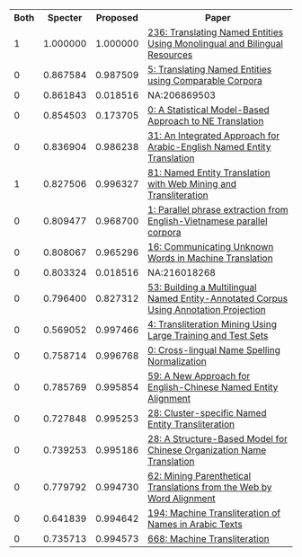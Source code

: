 <html><table><tr>
<th>Both</th>
<th>Specter</th>
<th>Proposed</th>
<th>Paper</th>
</tr>
<tr>
<td>1</td>
<td>1.000000</td>
<td>1.000000</td>
<td><a href="https://www.semanticscholar.org/paper/d5137974c9fb4de7778f811120f1cbf52d0fa565">236: Translating Named Entities Using Monolingual and Bilingual Resources</a></td>
</tr>
<tr>
<td>0</td>
<td>0.867584</td>
<td>0.987509</td>
<td><a href="https://www.semanticscholar.org/paper/6f2fcfdbab5a6d15fd541f6656b4130605d3ab93">5: Translating Named Entities using Comparable Corpora</a></td>
</tr>
<tr>
<td>0</td>
<td>0.861843</td>
<td>0.018516</td>
<td>NA:206869503</td>
</tr>
<tr>
<td>0</td>
<td>0.854503</td>
<td>0.173705</td>
<td><a href="https://www.semanticscholar.org/paper/57e0d2ab8fe4665ae1f7548b94d0359844249f78">0: A Statistical Model-Based Approach to NE Translation</a></td>
</tr>
<tr>
<td>0</td>
<td>0.836904</td>
<td>0.986238</td>
<td><a href="https://www.semanticscholar.org/paper/53d6d4fa2be777313a01693d73a92f8768399598">31: An Integrated Approach for Arabic-English Named Entity Translation</a></td>
</tr>
<tr>
<td>1</td>
<td>0.827506</td>
<td>0.996327</td>
<td><a href="https://www.semanticscholar.org/paper/6e68dadee0864dfcbfa4d8b6b4641a958dbab354">81: Named Entity Translation with Web Mining and Transliteration</a></td>
</tr>
<tr>
<td>0</td>
<td>0.809477</td>
<td>0.968700</td>
<td><a href="https://www.semanticscholar.org/paper/004a9bc9a13af6e278f45944005ba7ddab110af3">1: Parallel phrase extraction from English-Vietnamese parallel corpora</a></td>
</tr>
<tr>
<td>0</td>
<td>0.808067</td>
<td>0.965296</td>
<td><a href="https://www.semanticscholar.org/paper/c632753be71a6862ca5c01f42f1022265ad21197">16: Communicating Unknown Words in Machine Translation</a></td>
</tr>
<tr>
<td>0</td>
<td>0.803324</td>
<td>0.018516</td>
<td>NA:216018268</td>
</tr>
<tr>
<td>0</td>
<td>0.796400</td>
<td>0.827312</td>
<td><a href="https://www.semanticscholar.org/paper/5f55aa811875e9789aad1c30b41ee819db4c4f15">53: Building a Multilingual Named Entity-Annotated Corpus Using Annotation Projection</a></td>
</tr>
<tr>
<td>0</td>
<td>0.569052</td>
<td>0.997466</td>
<td><a href="https://www.semanticscholar.org/paper/55dc6af99680a91be52b024fded8566ad28eeb33">4: Transliteration Mining Using Large Training and Test Sets</a></td>
</tr>
<tr>
<td>0</td>
<td>0.758714</td>
<td>0.996768</td>
<td><a href="https://www.semanticscholar.org/paper/b9cb96afa9f896a95d33ccb4b09631901e1ace6a">0: Cross-lingual Name Spelling Normalization</a></td>
</tr>
<tr>
<td>0</td>
<td>0.785769</td>
<td>0.995854</td>
<td><a href="https://www.semanticscholar.org/paper/451f6b12aaf1510f314a5b7e60401664fbe9d797">59: A New Approach for English-Chinese Named Entity Alignment</a></td>
</tr>
<tr>
<td>0</td>
<td>0.727848</td>
<td>0.995253</td>
<td><a href="https://www.semanticscholar.org/paper/b6b06fcfd02fd2fc1a93454a5fbe5cba62ab6ec0">28: Cluster-specific Named Entity Transliteration</a></td>
</tr>
<tr>
<td>0</td>
<td>0.739253</td>
<td>0.995186</td>
<td><a href="https://www.semanticscholar.org/paper/f3560650d6dd061f348828806b67f515f0720207">28: A Structure-Based Model for Chinese Organization Name Translation</a></td>
</tr>
<tr>
<td>0</td>
<td>0.779792</td>
<td>0.994730</td>
<td><a href="https://www.semanticscholar.org/paper/6fdebb7a2082eabc42dbad8b34b80cf43d0c1755">62: Mining Parenthetical Translations from the Web by Word Alignment</a></td>
</tr>
<tr>
<td>0</td>
<td>0.641839</td>
<td>0.994642</td>
<td><a href="https://www.semanticscholar.org/paper/bbdadcfc63aad4f11b8a9913f5560df0bf0445c6">194: Machine Transliteration of Names in Arabic Texts</a></td>
</tr>
<tr>
<td>0</td>
<td>0.735713</td>
<td>0.994573</td>
<td><a href="https://www.semanticscholar.org/paper/96aba9b1e93cb8d730086c178445af6cd9daa859">668: Machine Transliteration</a></td>
</tr>
</table></html>
